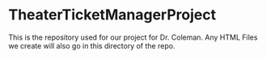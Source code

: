 # TheaterTicketManagerProject
This is the repository used for our project for Dr. Coleman. Any HTML Files we create will also go in this directory of the repo.
